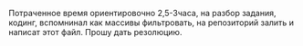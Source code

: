 
Потраченное время ориентировочно 2,5-3часа, на разбор задания, кодинг, вспомнинал как массивы фильтровать, на репозиторий залить и написат этот файл. Прошу дать резолюцию. 